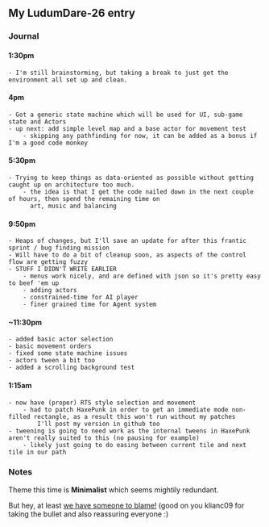## My LudumDare-26 entry 

### Journal

#### 1:30pm 
	- I'm still brainstorming, but taking a break to just get the environment all set up and clean.
	
#### 4pm 
	- Got a generic state machine which will be used for UI, sub-game state and Actors
	- up next: add simple level map and a base actor for movement test
		- skipping any pathfinding for now, it can be added as a bonus if I'm a good code monkey

#### 5:30pm
	- Trying to keep things as data-oriented as possible without getting caught up on architecture too much.
		- the idea is that I get the code nailed down in the next couple of hours, then spend the remaining time on
		  art, music and balancing


#### 9:50pm
	- Heaps of changes, but I'll save an update for after this frantic sprint / bug finding mission
	- Will have to do a bit of cleanup soon, as aspects of the control flow are getting fuzzy
	- STUFF I DIDN'T WRITE EARLIER
		- menus work nicely, and are defined with json so it's pretty easy to beef 'em up
		- adding actors
		- constrained-time for AI player
		- finer grained time for Agent system

#### ~11:30pm
	- added basic actor selection
	- basic movement orders
	- fixed some state machine issues
	- actors tween a bit too
	- added a scrolling background test

#### 1:15am
	- now have (proper) RTS style selection and movement
		- had to patch HaxePunk in order to get an immediate mode non-filled rectangle, as a result this won't run without my patches
			I'll post my version in github too
	- tweening is going to need work as the internal tweens in HaxePunk aren't really suited to this (no pausing for example)
		- likely just going to do easing between current tile and next tile in our path


### Notes

Theme this time is **Minimalist** which seems mightily redundant.

But hey, at least [we have someone to blame!](http://www.ludumdare.com/compo/2013/04/26/you-need-a-scapegoat/) (good on you klianc09 for taking the bullet and also reassuring everyone :)



